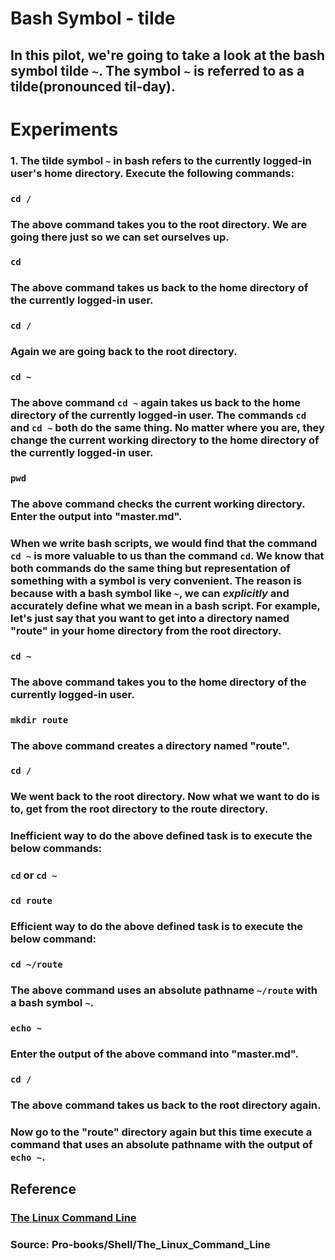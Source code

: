 # **Bash Symbol - tilde**

##  In this pilot, we're going to take a look at the bash symbol tilde `~`. The symbol `~` is referred to as a tilde(pronounced til-day). 

# **Experiments**

### **1.** The tilde symbol `~` in bash refers to the currently logged-in user's home directory. Execute the following commands:

### `cd /` 

### The above command takes you to the root directory. We are going there just so we can set ourselves up. 

### `cd`

### The above command takes us back to the home directory of the currently logged-in user. 

### `cd /`

### Again we are going back to the root directory. 

### `cd ~`

### The above command `cd ~` again takes us back to the home directory of the currently logged-in user. The commands `cd` and `cd ~` both do the same thing. No matter where you are, they change the current working directory to the home directory of the currently logged-in user. 

### `pwd`

### The above command checks the current working directory. Enter the output into "master.md". 

### When we write bash scripts, we would find that the command `cd ~` is more valuable to us than the command `cd`. We know that both commands do the same thing but representation of something with a symbol is very convenient. The reason is because with a bash symbol like `~`, we can _**explicitly**_ and accurately define what we mean in a bash script. For example, let's just say that you want to get into a directory named "route" in your home directory from the root directory.

### `cd ~`

### The above command takes you to the home directory of the currently logged-in user. 

### `mkdir route`

### The above command creates a directory named "route". 

### `cd /`

### We went back to the root directory. Now what we want to do is to, get from the root directory to the route directory. 

### Inefficient way to do the above defined task is to execute the below commands:

### `cd` or `cd ~` 

### `cd route`

### Efficient way to do the above defined task is to execute the below command: 

### `cd ~/route`

### The above command uses an absolute pathname `~/route` with a bash symbol `~`. 

### `echo ~`

### Enter the output of the above command into "master.md". 

### `cd /`

### The above command takes us back to the root directory again. 

### Now go to the "route" directory again but this time execute a command that uses an absolute pathname with the output of `echo ~`.


## **Reference**

### [The Linux Command Line]()

### **Source:** Pro-books/Shell/The_Linux_Command_Line
